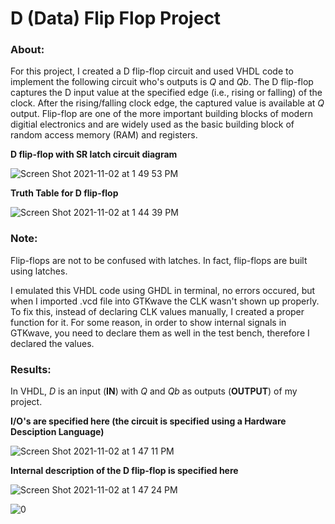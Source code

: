 # D (Data) Flip Flop Project

### About:

For this project, I created a D flip-flop circuit and used VHDL code to implement the following circuit who's outputs is *Q* and *Qb*. The D flip-flop captures the D input value at the specified edge (i.e., rising or falling) of the clock. After the rising/falling clock edge, the captured value is available at *Q* output. Flip-flop are one of the more important building blocks of modern digitial electronics and are widely used as the basic building block of random access memory (RAM) and registers.  

**D flip-flop with SR latch circuit diagram**

![Screen Shot 2021-11-02 at 1 49 53 PM](https://user-images.githubusercontent.com/89553126/139926872-84a06b80-47b6-4e26-81df-319304f0405a.png)
 
**Truth Table for D flip-flop**

![Screen Shot 2021-11-02 at 1 44 39 PM](https://user-images.githubusercontent.com/89553126/139925946-02b0ba9d-2358-4dff-90a8-c243caafc963.png)

### Note:

Flip-flops are not to be confused with latches. In fact, flip-flops are built using latches.

I emulated this VHDL code using GHDL in terminal, no errors occured, but when I imported .vcd file into GTKwave the CLK wasn't shown up properly. To fix this, instead of declaring CLK values manually, I created a proper function for it. For some reason, in order to show internal signals in GTKwave, you need to declare them as well in the test bench, therefore I declared the values.

### Results:

In VHDL, *D* is an input (**IN**) with *Q* and *Qb* as outputs (**OUTPUT**) of my project.

**I/O's are specified here (the circuit is specified using a Hardware Desciption Language)**

![Screen Shot 2021-11-02 at 1 47 11 PM](https://user-images.githubusercontent.com/89553126/139926531-42c2e2eb-87d2-4f59-b8e0-29ffc9aacedd.png)

**Internal description of the D flip-flop is specified here**

![Screen Shot 2021-11-02 at 1 47 24 PM](https://user-images.githubusercontent.com/89553126/139926541-fbea59a8-635a-4b6b-b0b2-7c65fbfb71da.png)

 
![0](https://user-images.githubusercontent.com/89553126/138942225-a774aca9-2443-4536-9c55-babe050a49fa.png)
 
 
